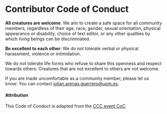 # Contributor Code of Conduct

**All creatures are welcome**: We aim to create a safe space for all community members, regardless of their age, race, gender, sexual orientation, physical appearance or disability, choice of text editor, or any other qualities by which living beings can be discriminated.

**Be excellent to each other**: We do not tolerate verbal or physical harassment, violence or intimidation.

We do not tolerate life forms who refuse to share this openness and respect towards others: Creatures that are not excellent to others are not welcome.

If you are made uncomfortable as a community member, please let us know: You can contact [julian.arenas.guerrero@upm.es](mailto:julian.arenas.guerrero@upm.es).

#### Attribution

This Code of Conduct is adapted from the [CCC event CoC](https://www.ccc.de/en/updates/2016/a-reminder-to-be-excellent-to-each-other).
